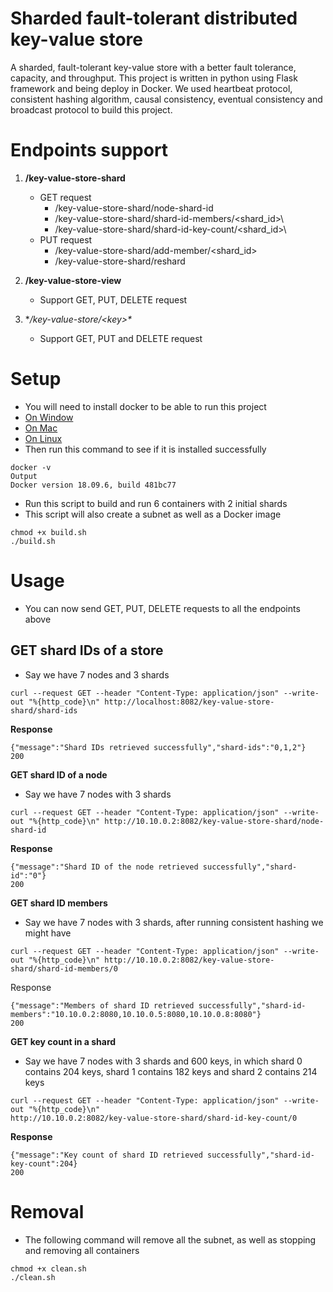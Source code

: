 # Sharded fault-tolerant distributed key-value store
A sharded, fault-tolerant key-value store with a better fault tolerance, capacity,
and throughput. This project is written in python using Flask framework and
being deploy in Docker. We used heartbeat protocol, consistent hashing
algorithm, causal consistency, eventual consistency and broadcast protocol to
build this project.

# Endpoints support

1. **/key-value-store-shard**
     - GET request
       - /key-value-store-shard/node-shard-id
       - /key-value-store-shard/shard-id-members/\<shard_id>\
       - /key-value-store-shard/shard-id-key-count/\<shard_id>\
     - PUT request
       - /key-value-store-shard/add-member/<shard_id>
       - /key-value-store-shard/reshard

2. **/key-value-store-view**
     - Support GET, PUT, DELETE request

3. **/key-value-store/\<key>\**
     - Support GET, PUT and DELETE request

# Setup

* You will need to install docker to be able to run this project
* [On Window](https://docs.docker.com/docker-for-windows/install/)
* [On Mac](https://docs.docker.com/docker-for-mac/install/)
* [On Linux](https://linuxize.com/post/how-to-install-and-use-docker-on-ubuntu-18-04/)
* Then run this command to see if it is installed successfully
```
docker -v
Output
Docker version 18.09.6, build 481bc77
```
* Run this script to build and run 6 containers with 2 initial shards
* This script will also create a subnet as well as a Docker image
```
chmod +x build.sh
./build.sh
```

# Usage
* You can now send GET, PUT, DELETE requests to all the endpoints above

## **GET shard IDs of a store**
  - Say we have 7 nodes and 3 shards
```
curl --request GET --header "Content-Type: application/json" --write-out "%{http_code}\n" http://localhost:8082/key-value-store-shard/shard-ids
```
**Response**
```
{"message":"Shard IDs retrieved successfully","shard-ids":"0,1,2"}
200
```
**GET shard ID of a node**
  - Say we have 7 nodes with 3 shards
```
curl --request GET --header "Content-Type: application/json" --write-out "%{http_code}\n" http://10.10.0.2:8082/key-value-store-shard/node-shard-id
```
**Response**
```
{"message":"Shard ID of the node retrieved successfully","shard-id":"0"}
200
```
**GET shard ID members**
  - Say we have 7 nodes with 3 shards, after running consistent hashing we might have
```
curl --request GET --header "Content-Type: application/json" --write-out "%{http_code}\n" http://10.10.0.2:8082/key-value-store-shard/shard-id-members/0
```
Response
```
{"message":"Members of shard ID retrieved successfully","shard-id-members":"10.10.0.2:8080,10.10.0.5:8080,10.10.0.8:8080"}
200
```
**GET key count in a shard**
  - Say we have 7 nodes with 3 shards and 600 keys, in which shard 0 contains 204 keys, shard 1 contains 182 keys and shard 2 contains 214 keys
```
curl --request GET --header "Content-Type: application/json" --write-out "%{http_code}\n"
http://10.10.0.2:8082/key-value-store-shard/shard-id-key-count/0
```
**Response**
```
{"message":"Key count of shard ID retrieved successfully","shard-id-key-count":204}
200
```
# Removal

* The following command will remove all the subnet, as well as stopping and
removing all containers
```
chmod +x clean.sh
./clean.sh
```


